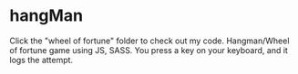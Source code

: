 # hangMan
Click the "wheel of fortune" folder to check out my code. Hangman/Wheel of fortune game using JS, SASS. You press a key on your keyboard, and it logs the attempt.
